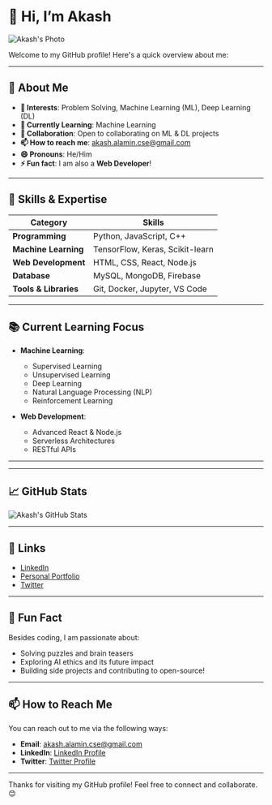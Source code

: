 # 👋 Hi, I’m Akash
![Akash's Photo](https://github.com/akashalamin10/akashalamin10/blob/main/assets/images/akash.jpg)

Welcome to my GitHub profile! Here's a quick overview about me:

---

## 🚀 About Me

- **👀 Interests**: Problem Solving, Machine Learning (ML), Deep Learning (DL)
- **🌱 Currently Learning**: Machine Learning
- **💞️ Collaboration**: Open to collaborating on ML & DL projects
- **📫 How to reach me**: [akash.alamin.cse@gmail.com](mailto:akash.alamin.cse@gmail.com)
- **😄 Pronouns**: He/Him
- **⚡ Fun fact**: I am also a **Web Developer**!

---

## 🧠 Skills & Expertise

| Category          | Skills                                    |
|-------------------|-------------------------------------------|
| **Programming**    | Python, JavaScript, C++                   |
| **Machine Learning** | TensorFlow, Keras, Scikit-learn           |
| **Web Development** | HTML, CSS, React, Node.js                 |
| **Database**        | MySQL, MongoDB, Firebase                  |
| **Tools & Libraries** | Git, Docker, Jupyter, VS Code            |

---

## 📚 Current Learning Focus

- **Machine Learning**:
  - Supervised Learning
  - Unsupervised Learning
  - Deep Learning
  - Natural Language Processing (NLP)
  - Reinforcement Learning

- **Web Development**:
  - Advanced React & Node.js
  - Serverless Architectures
  - RESTful APIs

---



---

## 📈 GitHub Stats

![Akash's GitHub Stats](https://github-readme-stats.vercel.app/api?username=akashalamin10&show_icons=true&count_private=true&hide=prs&theme=radical)

---

## 🔗 Links

- [LinkedIn](https://www.linkedin.com/in/akashalamin)
- [Personal Portfolio](https://www.akashalamin.dev)
- [Twitter](https://twitter.com/akashalamin10)

---

## 🌟 Fun Fact

Besides coding, I am passionate about:
- Solving puzzles and brain teasers
- Exploring AI ethics and its future impact
- Building side projects and contributing to open-source!

---

## 📫 How to Reach Me

You can reach out to me via the following ways:
- **Email**: [akash.alamin.cse@gmail.com](mailto:akash.alamin.cse@gmail.com)
- **LinkedIn**: [LinkedIn Profile](https://www.linkedin.com/in/akashalamin)
- **Twitter**: [Twitter Profile](https://twitter.com/akashalamin10)

---

Thanks for visiting my GitHub profile! Feel free to connect and collaborate. 😊
